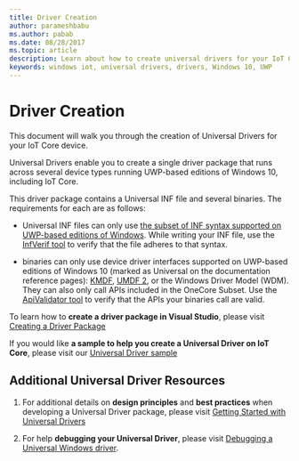 ```yaml
---
title: Driver Creation
author: parameshbabu
ms.author: pabab
ms.date: 08/28/2017
ms.topic: article
description: Learn about how to create universal drivers for your IoT Core device.
keywords: windows iot, universal drivers, drivers, Windows 10, UWP
---
```


# Driver Creation

This document will walk you through the creation of Universal Drivers for your IoT Core device.

Universal Drivers enable you to create a single driver package that runs across several device types running UWP-based editions of Windows 10, including IoT Core.

This driver package contains a Universal INF file and several binaries. The requirements for each are as follows:
- Universal INF files can only use [the subset of INF syntax supported on UWP-based editions of Windows](https://docs.microsoft.com/en-us/windows-hardware/drivers/install/using-a-universal-inf-file#which-inf-sections-are-invalid-in-a-universal-inf-file). While writing your INF file, use the [InfVerif tool](https://docs.microsoft.com/en-us/windows-hardware/drivers/devtest/infverif) to verify that the file adheres to that syntax.

- binaries can only use device driver interfaces supported on UWP-based editions of Windows 10 (marked as Universal on the documentation reference pages): [KMDF](https://docs.microsoft.com/en-us/windows-hardware/drivers/wdf/index), [UMDF 2](https://docs.microsoft.com/en-us/windows-hardware/drivers/wdf/getting-started-with-umdf-version-2), or the Windows Driver Model (WDM). They can also only call APIs included in the OneCore Subset. Use the [ApiValidator tool](https://docs.microsoft.com/en-us/windows-hardware/drivers/develop/validating-universal-drivers) to verify that the APIs your binaries call are valid.

To learn how to **create a driver package in Visual Studio**, please visit [Creating a Driver Package](https://docs.microsoft.com/en-us/windows-hardware/drivers/develop/creating-a-driver-package)

If you would like **a sample to help you create a Universal Driver on IoT Core**, please visit our [Universal Driver sample](https://developer.microsoft.com/en-us/windows/iot/samples/driverlab)

## Additional Universal Driver Resources

1. For additional details on **design principles** and **best practices** when developing a Universal Driver package, please visit [Getting Started with Universal Drivers](https://docs.microsoft.com/en-us/windows-hardware/drivers/develop/getting-started-with-universal-drivers)

2. For help **debugging your Universal Driver**, please visit [Debugging a Universal Windows driver](https://docs.microsoft.com/en-us/windows-hardware/drivers/develop/debugging-a-universal-driver).

